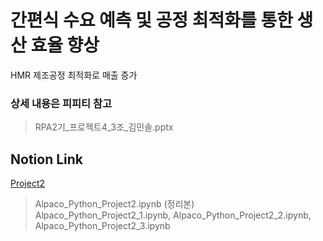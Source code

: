 # 간편식 수요 예측 및 공정 최적화를 통한 생산 효율 향상
HMR 제조공정 최적화로 매출 증가

### 상세 내용은 피피티 참고
> RPA2기_프로젝트4_3조_김민솔.pptx

## Notion Link
[Project2](https://determined-fan-807.notion.site/Project2-4e171a5352b84e18a2858cc7f671789b)
> Alpaco_Python_Project2.ipynb (정리본)
> Alpaco_Python_Project2_1.ipynb, Alpaco_Python_Project2_2.ipynb, Alpaco_Python_Project2_3.ipynb

